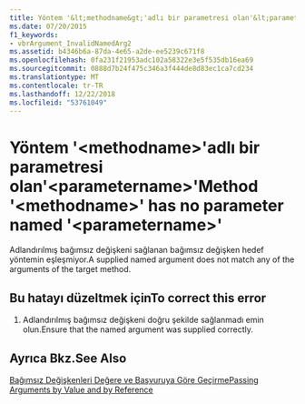 ```yaml
---
title: Yöntem '&lt;methodname&gt;'adlı bir parametresi olan'&lt;parametername&gt;'
ms.date: 07/20/2015
f1_keywords:
- vbrArgument_InvalidNamedArg2
ms.assetid: b4346b6a-87da-4e65-a2de-ee5239c671f8
ms.openlocfilehash: 0fa231f21953adc102a58322e3e5f535db16ea69
ms.sourcegitcommit: 0888d7b24f475c346a3f444de8d83ec1ca7cd234
ms.translationtype: MT
ms.contentlocale: tr-TR
ms.lasthandoff: 12/22/2018
ms.locfileid: "53761049"
---
```

# <a name="method-ltmethodnamegt-has-no-parameter-named-ltparameternamegt"></a><span data-ttu-id="ca13d-102">Yöntem '&lt;methodname&gt;'adlı bir parametresi olan'&lt;parametername&gt;'</span><span class="sxs-lookup"><span data-stu-id="ca13d-102">Method '&lt;methodname&gt;' has no parameter named '&lt;parametername&gt;'</span></span>
<span data-ttu-id="ca13d-103">Adlandırılmış bağımsız değişkeni sağlanan bağımsız değişken hedef yöntemin eşleşmiyor.</span><span class="sxs-lookup"><span data-stu-id="ca13d-103">A supplied named argument does not match any of the arguments of the target method.</span></span>  
  
## <a name="to-correct-this-error"></a><span data-ttu-id="ca13d-104">Bu hatayı düzeltmek için</span><span class="sxs-lookup"><span data-stu-id="ca13d-104">To correct this error</span></span>  
  
1.  <span data-ttu-id="ca13d-105">Adlandırılmış bağımsız değişkeni doğru şekilde sağlanmadı emin olun.</span><span class="sxs-lookup"><span data-stu-id="ca13d-105">Ensure that the named argument was supplied correctly.</span></span>  
  
## <a name="see-also"></a><span data-ttu-id="ca13d-106">Ayrıca Bkz.</span><span class="sxs-lookup"><span data-stu-id="ca13d-106">See Also</span></span>  
 [<span data-ttu-id="ca13d-107">Bağımsız Değişkenleri Değere ve Başvuruya Göre Geçirme</span><span class="sxs-lookup"><span data-stu-id="ca13d-107">Passing Arguments by Value and by Reference</span></span>](../../visual-basic/programming-guide/language-features/procedures/passing-arguments-by-value-and-by-reference.md)
